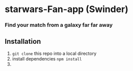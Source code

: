 # starwars-Fan-app (Swinder)
### Find your match from a galaxy far far away
## Installation
1. `git clone` this repo into a local directory
2. install dependencies `npm install`
3. 
